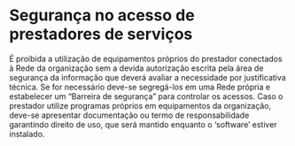 # Segurança no acesso de prestadores de serviços

É proibida a utilização de equipamentos próprios do prestador conectados à Rede da organização sem a devida autorização escrita pela área de segurança da informação que deverá avaliar a necessidade por justificativa técnica. Se for necessário deve-se segregá-los em uma Rede própria e estabelecer um “Barreira de segurança” para controlar os acessos. Caso o prestador utilize programas próprios em equipamentos da organização, deve-se apresentar documentação ou termo de responsabilidade garantindo direito de uso, que será mantido enquanto o ‘software’ estiver instalado.
